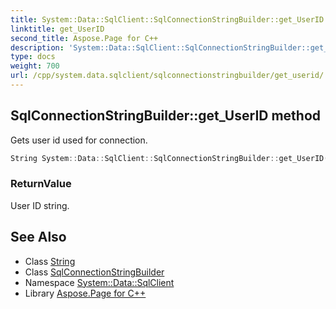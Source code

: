 ```yaml
---
title: System::Data::SqlClient::SqlConnectionStringBuilder::get_UserID method
linktitle: get_UserID
second_title: Aspose.Page for C++
description: 'System::Data::SqlClient::SqlConnectionStringBuilder::get_UserID method. Gets user id used for connection in C++.'
type: docs
weight: 700
url: /cpp/system.data.sqlclient/sqlconnectionstringbuilder/get_userid/
---
```

## SqlConnectionStringBuilder::get_UserID method


Gets user id used for connection.

```cpp
String System::Data::SqlClient::SqlConnectionStringBuilder::get_UserID() const
```


### ReturnValue

User ID string.

## See Also

* Class [String](../../../system/string/)
* Class [SqlConnectionStringBuilder](../)
* Namespace [System::Data::SqlClient](../../)
* Library [Aspose.Page for C++](../../../)
